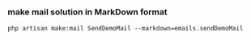 ### make mail solution in MarkDown format

`php artisan make:mail SendDemoMail --markdown=emails.sendDemoMail`